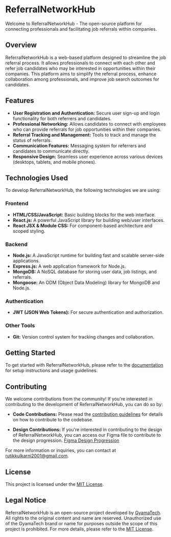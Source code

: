 # ReferralNetworkHub

Welcome to ReferralNetworkHub - The open-source platform for connecting professionals and facilitating job referrals within companies.

## Overview

ReferralNetworkHub is a web-based platform designed to streamline the job referral process. It allows professionals to connect with each other and refer job candidates who may be interested in opportunities within their companies. This platform aims to simplify the referral process, enhance collaboration among professionals, and improve job search outcomes for candidates.

## Features

- **User Registration and Authentication:** Secure user sign-up and login functionality for both referrers and candidates.
- **Professional Networking:** Allows candidates to connect with employees who can provide referrals for job opportunities within their companies.
- **Referral Tracking and Management:** Tools to track and manage the status of referrals.
- **Communication Features:** Messaging system for referrers and candidates to communicate directly.
- **Responsive Design:** Seamless user experience across various devices (desktops, tablets, and mobile phones).

## Technologies Used

To develop ReferralNetworkHub, the following technologies we are using:

### Frontend

- **HTML/CSS/JavaScript:** Basic building blocks for the web interface.
- **React.js:** A powerful JavaScript library for building web/user interfaces.
- **React JSX & Module CSS:** For component-based architecture and scoped styling.

### Backend

- **Node.js:** A JavaScript runtime for building fast and scalable server-side applications.
- **Express.js:** A web application framework for Node.js.
- **MongoDB:** A NoSQL database for storing user data, job listings, and referrals.
- **Mongoose:** An ODM (Object Data Modeling) library for MongoDB and Node.js.

### Authentication

- **JWT (JSON Web Tokens):** For secure authentication and authorization.

### Other Tools

- **Git:** Version control system for tracking changes and collaboration.

## Getting Started

To get started with ReferralNetworkHub, please refer to the [documentation](./Documentation/README.md) for setup instructions and usage guidelines.

## Contributing

We welcome contributions from the community! If you're interested in contributing to the development of ReferralNetworkHub, you can do so by:

- **Code Contributions:** Please read the [contribution guidelines](CONTRIBUTING.md) for details on how to contribute to the codebase.

- **Design Contributions:** If you're interested in contributing to the design of ReferralNetworkHub, you can access our Figma file to contribute to the design progression. [Figma Design Progression](https://www.figma.com/file/O25SL6ufvv67r4vBz31jgf/ReferralNetworkHub?type=design&node-id=4%3A19&mode=design&t=h5XaukC9ULBDOzHo-1)

For more information or inquiries, you can contact at [rutikkulkarni2001@gmail.com](mailto:rutikkulkarni2001@gmail.com).

## License

This project is licensed under the [MIT License](LICENSE).

## Legal Notice

ReferralNetworkHub is an open-source project developed by [GyamaTech](https://gyamatech.com/). All rights to the original content and name are reserved. Unauthorized use of the GyamaTech brand or name for purposes outside the scope of this project is prohibited. For more details, please refer to the [MIT License](LICENSE).

